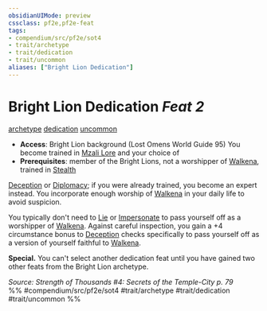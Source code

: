 ```yaml
---
obsidianUIMode: preview
cssclass: pf2e,pf2e-feat
tags:
- compendium/src/pf2e/sot4
- trait/archetype
- trait/dedication
- trait/uncommon
aliases: ["Bright Lion Dedication"]
---
```

# Bright Lion Dedication  *Feat 2*  
[archetype](archetype.md "Archetype Feat Trait")  [dedication](dedication.md "Dedication Feat Trait")  [uncommon](uncommon.md "Uncommon Rarity Trait")  

- **Access**: Bright Lion background (Lost Omens World Guide 95) You become trained in [Mzali Lore](skills.md#Lore) and your choice of
- **Prerequisites**: member of the Bright Lions, not a worshipper of [Walkena](walkena-logm.md), trained in [Stealth](skills.md#Stealth)

[Deception](skills.md#Deception) or [Diplomacy](skills.md#Diplomacy); if you were already trained, you become an expert instead. You incorporate enough worship of [Walkena](walkena-logm.md) in your daily life to avoid suspicion.

You typically don't need to [Lie](lie.md) or [Impersonate](impersonate.md) to pass yourself off as a worshipper of [Walkena](walkena-logm.md). Against careful inspection, you gain a +4 circumstance bonus to [Deception](skills.md#Deception) checks specifically to pass yourself off as a version of yourself faithful to [Walkena](walkena-logm.md).

**Special.** You can't select another dedication feat until you have gained two other feats from the Bright Lion archetype.

*Source: Strength of Thousands #4: Secrets of the Temple-City p. 79*  
%% #compendium/src/pf2e/sot4 #trait/archetype #trait/dedication #trait/uncommon %%